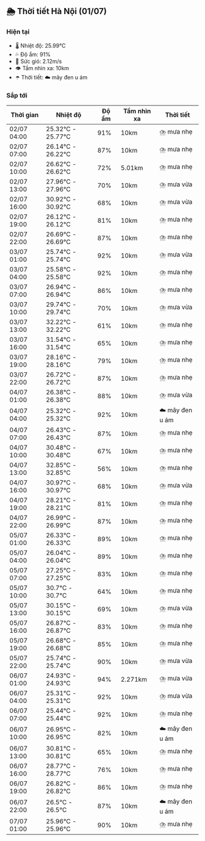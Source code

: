 ## 🌦️ Thời tiết Hà Nội (01/07)

### Hiện tại

- 🌡️ Nhiệt độ: 25.99℃
- 💦 Độ ẩm: 91%
- 💨 Sức gió: 2.12m/s
- 👁️ Tầm nhìn xa: 10km
- ☂️ Thời tiết: ☁️ mây đen u ám

### Sắp tới

| Thời gian | Nhiệt độ | Độ ẩm | Tầm nhìn xa | Thời tiết |
| --- | --- | --- | --- | --- |
| 02/07 04:00 | 25.32℃ - 25.77℃ | 91% | 10km | ⛈️ mưa nhẹ |
| 02/07 07:00 | 26.14℃ - 26.22℃ | 87% | 10km | ⛈️ mưa nhẹ |
| 02/07 10:00 | 26.62℃ - 26.62℃ | 72% | 5.01km | ⛈️ mưa nhẹ |
| 02/07 13:00 | 27.96℃ - 27.96℃ | 70% | 10km | ⛈️ mưa vừa |
| 02/07 16:00 | 30.92℃ - 30.92℃ | 68% | 10km | ⛈️ mưa vừa |
| 02/07 19:00 | 26.12℃ - 26.12℃ | 81% | 10km | ⛈️ mưa nhẹ |
| 02/07 22:00 | 26.69℃ - 26.69℃ | 87% | 10km | ⛈️ mưa nhẹ |
| 03/07 01:00 | 25.74℃ - 25.74℃ | 92% | 10km | ⛈️ mưa vừa |
| 03/07 04:00 | 25.58℃ - 25.58℃ | 92% | 10km | ⛈️ mưa nhẹ |
| 03/07 07:00 | 26.94℃ - 26.94℃ | 86% | 10km | ⛈️ mưa nhẹ |
| 03/07 10:00 | 29.74℃ - 29.74℃ | 70% | 10km | ⛈️ mưa vừa |
| 03/07 13:00 | 32.22℃ - 32.22℃ | 61% | 10km | ⛈️ mưa nhẹ |
| 03/07 16:00 | 31.54℃ - 31.54℃ | 65% | 10km | ⛈️ mưa nhẹ |
| 03/07 19:00 | 28.16℃ - 28.16℃ | 79% | 10km | ⛈️ mưa nhẹ |
| 03/07 22:00 | 26.72℃ - 26.72℃ | 87% | 10km | ⛈️ mưa nhẹ |
| 04/07 01:00 | 26.38℃ - 26.38℃ | 88% | 10km | ⛈️ mưa vừa |
| 04/07 04:00 | 25.32℃ - 25.32℃ | 92% | 10km | ☁️ mây đen u ám |
| 04/07 07:00 | 26.43℃ - 26.43℃ | 87% | 10km | ⛈️ mưa nhẹ |
| 04/07 10:00 | 30.48℃ - 30.48℃ | 67% | 10km | ⛈️ mưa nhẹ |
| 04/07 13:00 | 32.85℃ - 32.85℃ | 56% | 10km | ⛈️ mưa nhẹ |
| 04/07 16:00 | 30.97℃ - 30.97℃ | 68% | 10km | ⛈️ mưa vừa |
| 04/07 19:00 | 28.21℃ - 28.21℃ | 81% | 10km | ⛈️ mưa nhẹ |
| 04/07 22:00 | 26.99℃ - 26.99℃ | 87% | 10km | ⛈️ mưa nhẹ |
| 05/07 01:00 | 26.33℃ - 26.33℃ | 89% | 10km | ⛈️ mưa nhẹ |
| 05/07 04:00 | 26.04℃ - 26.04℃ | 89% | 10km | ⛈️ mưa nhẹ |
| 05/07 07:00 | 27.25℃ - 27.25℃ | 83% | 10km | ⛈️ mưa nhẹ |
| 05/07 10:00 | 30.7℃ - 30.7℃ | 64% | 10km | ⛈️ mưa nhẹ |
| 05/07 13:00 | 30.15℃ - 30.15℃ | 69% | 10km | ⛈️ mưa vừa |
| 05/07 16:00 | 26.87℃ - 26.87℃ | 83% | 10km | ⛈️ mưa nhẹ |
| 05/07 19:00 | 26.68℃ - 26.68℃ | 85% | 10km | ⛈️ mưa nhẹ |
| 05/07 22:00 | 25.74℃ - 25.74℃ | 90% | 10km | ⛈️ mưa vừa |
| 06/07 01:00 | 24.93℃ - 24.93℃ | 94% | 2.271km | ⛈️ mưa vừa |
| 06/07 04:00 | 25.31℃ - 25.31℃ | 92% | 10km | ⛈️ mưa vừa |
| 06/07 07:00 | 25.44℃ - 25.44℃ | 92% | 10km | ⛈️ mưa nhẹ |
| 06/07 10:00 | 26.95℃ - 26.95℃ | 82% | 10km | ☁️ mây đen u ám |
| 06/07 13:00 | 30.81℃ - 30.81℃ | 65% | 10km | ⛈️ mưa nhẹ |
| 06/07 16:00 | 28.77℃ - 28.77℃ | 76% | 10km | ⛈️ mưa nhẹ |
| 06/07 19:00 | 26.82℃ - 26.82℃ | 86% | 10km | ⛈️ mưa nhẹ |
| 06/07 22:00 | 26.5℃ - 26.5℃ | 87% | 10km | ☁️ mây đen u ám |
| 07/07 01:00 | 25.96℃ - 25.96℃ | 90% | 10km | ⛈️ mưa nhẹ |
